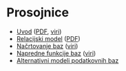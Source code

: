 # Prosojnice

* [Uvod](https://jaanos.github.io/OPB/predavanja/prosojnice/01-uvod.html) ([PDF](01-uvod.pdf), [viri](https://github.com/jaanos/OPB/tree/master/predavanja/prosojnice/01-uvod/))
* [Relacijski model](https://jaanos.github.io/OPB/predavanja/prosojnice/02-relacijski-model.html) ([PDF](02-relacijski-model.pdf))
* [Načrtovanje baz](https://jaanos.github.io/OPB/predavanja/prosojnice/03-nacrtovanje-baz.html) ([viri](https://github.com/jaanos/OPB/tree/master/predavanja/prosojnice/03-nacrtovanje-baz/))
* [Napredne funkcije baz](https://jaanos.github.io/OPB/predavanja/prosojnice/04-napredne-funkcije-baz.html) ([viri](https://github.com/jaanos/OPB/tree/master/predavanja/prosojnice/04-napredne-funkcije-baz/))
* [Alternativni modeli podatkovnih baz](https://jaanos.github.io/OPB/predavanja/prosojnice/05-alternativni-modeli-podatkovnih-baz.html)
